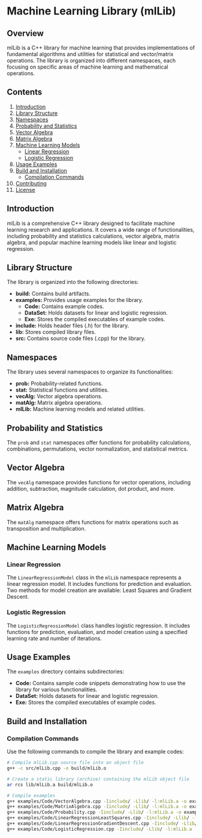 # Machine Learning Library (mlLib)

## Overview

mlLib is a C++ library for machine learning that provides implementations of fundamental algorithms and utilities for statistical and vector/matrix operations. The library is organized into different namespaces, each focusing on specific areas of machine learning and mathematical operations.

## Contents

1. [Introduction](#introduction)
2. [Library Structure](#library-structure)
3. [Namespaces](#namespaces)
4. [Probability and Statistics](#probability-and-statistics)
5. [Vector Algebra](#vector-algebra)
6. [Matrix Algebra](#matrix-algebra)
7. [Machine Learning Models](#machine-learning-models)
    - [Linear Regression](#linear-regression)
    - [Logistic Regression](#logistic-regression)
8. [Usage Examples](#usage-examples)
9. [Build and Installation](#build-and-installation)
    - [Compilation Commands](#compilation-commands)
10. [Contributing](#contributing)
11. [License](#license)

## Introduction

mlLib is a comprehensive C++ library designed to facilitate machine learning research and applications. It covers a wide range of functionalities, including probability and statistics calculations, vector algebra, matrix algebra, and popular machine learning models like linear and logistic regression.

## Library Structure

The library is organized into the following directories:

- **build:** Contains build artifacts.
- **examples:** Provides usage examples for the library.
  - **Code:** Contains example codes.
  - **DataSet:** Holds datasets for linear and logistic regression.
  - **Exe:** Stores the compiled executables of example codes.
- **include:** Holds header files (.h) for the library.
- **lib:** Stores compiled library files.
- **src:** Contains source code files (.cpp) for the library.

## Namespaces

The library uses several namespaces to organize its functionalities:

- **prob:** Probability-related functions.
- **stat:** Statistical functions and utilities.
- **vecAlg:** Vector algebra operations.
- **matAlg:** Matrix algebra operations.
- **mlLib:** Machine learning models and related utilities.

## Probability and Statistics

The `prob` and `stat` namespaces offer functions for probability calculations, combinations, permutations, vector normalization, and statistical metrics.

## Vector Algebra

The `vecAlg` namespace provides functions for vector operations, including addition, subtraction, magnitude calculation, dot product, and more.

## Matrix Algebra

The `matAlg` namespace offers functions for matrix operations such as transposition and multiplication.

## Machine Learning Models

### Linear Regression

The `LinearRegressionModel` class in the `mlLib` namespace represents a linear regression model. It includes functions for prediction and evaluation. Two methods for model creation are available: Least Squares and Gradient Descent.

### Logistic Regression

The `LogisticRegressionModel` class handles logistic regression. It includes functions for prediction, evaluation, and model creation using a specified learning rate and number of iterations.

## Usage Examples

The `examples` directory contains subdirectories:

- **Code:** Contains sample code snippets demonstrating how to use the library for various functionalities.
- **DataSet:** Holds datasets for linear and logistic regression.
- **Exe:** Stores the compiled executables of example codes.

## Build and Installation

### Compilation Commands

Use the following commands to compile the library and example codes:

```bash
# Compile mlLib.cpp source file into an object file
g++ -c src/mlLib.cpp -o build/mlLib.o

# Create a static library (archive) containing the mlLib object file
ar rcs lib/mlLib.a build/mlLib.o

# Compile examples
g++ examples/Code/VectorAlgebra.cpp -Iinclude/ -Llib/ -l:mlLib.a -o examples/Exe/t1
g++ examples/Code/MatrixAlgebra.cpp -Iinclude/ -Llib/ -l:mlLib.a -o examples/Exe/t2
g++ examples/Code/Probability.cpp -Iinclude/ -Llib/ -l:mlLib.a -o examples/Exe/t3
g++ examples/Code/LinearRegressionLeastSquares.cpp -Iinclude/ -Llib/ -l:mlLib.a -o examples/Exe/t4
g++ examples/Code/LinearRegressionGradientDescent.cpp -Iinclude/ -Llib/ -l:mlLib.a -o examples/Exe/t5
g++ examples/Code/LogisticRegression.cpp -Iinclude/ -Llib/ -l:mlLib.a -o examples/Exe/t6